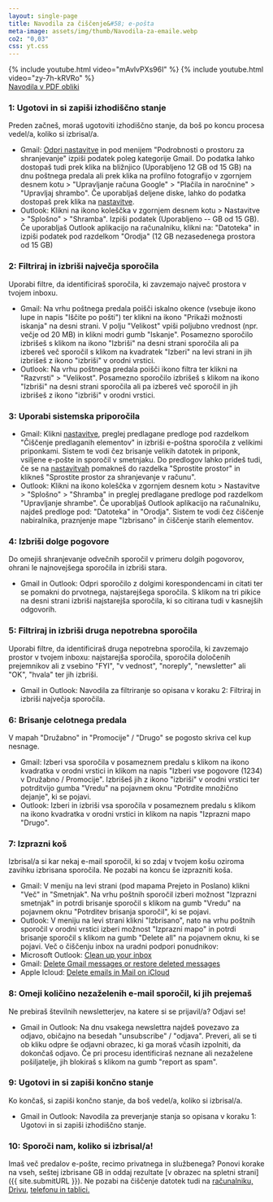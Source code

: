 ```yaml
---
layout: single-page
title: Navodila za čiščenje&#58; e-pošta
meta-image: assets/img/thumb/Navodila-za-emaile.webp
co2: "0,03"
css: yt.css
---
```


<div style="display:flex;flex-wrap: wrap;justify-content: space-around;">
	{% include youtube.html video="mAvlvPXs96I" %}
	{% include youtube.html video="zy-7h-kRVRo" %}
</div>

<div class="btnpad-center">
<a class="button" href="assets/PDF/Navodila_e-posta.pdf">Navodila v PDF obliki</a>
</div>


### 1: Ugotovi in si zapiši izhodiščno stanje
Preden začneš, moraš ugotoviti izhodiščno stanje, da boš po koncu procesa vedel/a, koliko si izbrisal/a.
- Gmail: <a href="https://www.google.com/settings/storage" target="_blank" rel="noopener">Odpri nastavitve</a> in pod menijem "Podrobnosti o prostoru za shranjevanje" izpiši podatek poleg kategorije Gmail. Do podatka lahko dostopaš tudi prek klika na bližnjico (Uporabljeno 12 GB od 15 GB) na dnu poštnega predala ali prek klika na profilno fotografijo v zgornjem desnem kotu > "Upravljanje računa Google" > "Plačila in naročnine" > "Upravljaj shrambo". Če uporabljaš deljene diske, lahko do podatka dostopaš prek klika na <a href="https://drive.google.com/drive/u/0/quota" target="_blank" rel="noopener">nastavitve</a>. 
- Outlook: Klikni na ikono koleščka v zgornjem desnem kotu > Nastavitve > "Splošno" > "Shramba". Izpiši podatek (Uporabljeno -- GB od 15 GB). Če uporabljaš Outlook aplikacijo na računalniku, klikni na: "Datoteka" in izpiši podatek pod razdelkom "Orodja" (12 GB nezasedenega prostora od 15 GB)
  
### 2: Filtriraj in izbriši največja sporočila 
Uporabi filtre, da identificiraš sporočila, ki zavzemajo največ prostora v tvojem inboxu.
- Gmail: Na vrhu poštnega predala poišči iskalno okence (vsebuje ikono lupe in napis "Iščite po pošti") ter klikni na ikono "Prikaži možnosti iskanja" na desni strani. V polju "Velikost" vpiši poljubno vrednost (npr. večje od 20 MB) in klikni modri gumb "Iskanje". Posamezno sporočilo izbrišeš s klikom na ikono "Izbriši" na desni strani sporočila ali pa izbereš več sporočil s klikom na kvadratek "Izberi" na levi strani in jih izbrišeš z ikono "izbriši" v orodni vrstici.
- Outlook: Na vrhu poštnega predala poišči ikono filtra ter klikni na "Razvrsti" > "Velikost". Posamezno sporočilo izbrišeš s klikom na ikono "Izbriši" na desni strani sporočila ali pa izbereš več sporočil in jih izbrišeš z ikono "izbriši" v orodni vrstici.

### 3: Uporabi sistemska priporočila  
- Gmail: Klikni <a href="https://one.google.com/storage/management?g1_landing_page=2" target="_blank" rel="noopener">nastavitve</a>, preglej predlagane predloge pod razdelkom "Čiščenje predlaganih elementov" in izbriši e-poštna sporočila z velikimi priponkami. Sistem te vodi čez brisanje velikih datotek in priponk, vsiljene e-pošte in sporočil v smetnjaku. Do predlogov lahko prideš tudi, če se na <a href="https://www.google.com/settings/storage" target="_blank" rel="noopener">nastavitvah</a> pomakneš do razdelka "Sprostite prostor" in klikneš "Sprostite prostor za shranjevanje v računu". 
- Outlook: Klikni na ikono koleščka v zgornjem desnem kotu > Nastavitve > "Splošno" > "Shramba" in preglej predlagane predloge pod razdelkom "Upravljanje shrambe". Če uporabljaš Outlook aplikacijo na računalniku, najdeš predloge pod: "Datoteka" in "Orodja". Sistem te vodi čez čiščenje nabiralnika, praznjenje mape "Izbrisano" in čiščenje starih elementov. 

### 4: Izbriši dolge pogovore 
Do omejiš shranjevanje odvečnih sporočil v primeru dolgih pogovorov, ohrani le najnovejšega sporočila in izbriši stara.
- Gmail in Outlook: Odpri sporočilo z dolgimi korespondencami in citati ter se pomakni do prvotnega, najstarejšega sporočila. S klikom na tri pikice na desni strani izbriši najstarejša sporočila, ki so citirana tudi v kasnejših odgovorih.

### 5: Filtriraj in izbriši druga nepotrebna sporočila 
Uporabi filtre, da identificiraš druga nepotrebna sporočila, ki zavzemajo prostor v tvojem inboxu: najstarejša sporočila, sporočila določenih prejemnikov ali z vsebino "FYI", "v vednost", "noreply", "newsletter" ali "OK", "hvala" ter jih izbriši.
- Gmail in Outlook: Navodila za filtriranje so opisana v koraku 2: Filtriraj in izbriši največja sporočila.

### 6: Brisanje celotnega predala 
V mapah "Družabno" in "Promocije" / "Drugo" se pogosto skriva cel kup nesnage.
- Gmail: Izberi vsa sporočila v posameznem predalu s klikom na ikono kvadratka v orodni vrstici in klikom na napis "Izberi vse pogovore (1234) v Družabno / Promocije". Izbrišeš jih z ikono "izbriši" v orodni vrstici ter potrditvijo gumba "Vredu" na pojavnem oknu "Potrdite množično dejanje", ki se pojavi.
- Outlook: Izberi in izbriši vsa sporočila v posameznem predalu s klikom na ikono kvadratka v orodni vrstici in klikom na napis "Izprazni mapo "Drugo". 

### 7: Izprazni koš 
Izbrisal/a si kar nekaj e-mail sporočil, ki so zdaj v tvojem košu oziroma zavihku izbrisana sporočila. Ne pozabi na koncu še izprazniti koša.
- Gmail: V meniju na levi strani (pod mapama Prejeto in Poslano) klikni "Več" in "Smetnjak". Na vrhu poštnih sporočil izberi možnost "Izprazni smetnjak" in potrdi brisanje sporočil s klikom na gumb "Vredu" na pojavnem oknu "Potrditev brisanja sporočil", ki se pojavi.
- Outlook: V meniju na levi strani klikni "Izbrisano", nato na vrhu poštnih sporočil v orodni vrstici izberi možnost "Izprazni mapo" in potrdi brisanje sporočil s klikom na gumb "Delete all" na pojavnem oknu, ki se pojavi.
Več o čiščenju inbox na uradni podpori ponudnikov: 
- Microsoft Outlook: <a href="https://support.microsoft.com/en-us/office/clean-up-your-inbox-2fb652e5-b387-4147-9fff-25f2e32dfda9" target="_blank" rel="noopener">Clean up your inbox</a>
- Gmail: <a href="https://support.google.com/mail/answer/7401?hl=en&co=GENIE.Platform%3DDesktop" target="_blank" rel="noopener">Delete Gmail messages or restore deleted messages</a>
- Apple Icloud: <a href="https://support.apple.com/sl-si/guide/icloud/mm6b1a7ab7/icloud" target="_blank" rel="noopener">Delete emails in Mail on iCloud</a>

### 8: Omeji količino nezaželenih e-mail sporočil, ki jih prejemaš 
Ne prebiraš številnih newsletterjev, na katere si se prijavil/a? Odjavi se! 
- Gmail in Outlook: Na dnu vsakega newslettra najdeš povezavo za odjavo, običajno na besedah "unsubscribe" / "odjava". Preveri, ali se ti ob kliku odpre še odjavni obrazec, ki ga moraš včasih izpolniti, da dokončaš odjavo. Če pri procesu identificiraš neznane ali nezaželene pošiljatelje, jih blokiraš s klikom na gumb "report as spam". 

### 9: Ugotovi in si zapiši končno stanje
Ko končaš, si zapiši končno stanje, da boš vedel/a, koliko si izbrisal/a.
- Gmail in Outlook: Navodila za preverjanje stanja so opisana v koraku 1: Ugotovi in si zapiši izhodiščno stanje.

### 10: Sporoči nam, koliko si izbrisal/a!
Imaš več predalov e-pošte, recimo privatnega in službenega? Ponovi korake na vseh, seštej izbrisane GB in oddaj rezultate [v obrazec na spletni strani]({{ site.submitURL }}).
Ne pozabi na čiščenje datotek tudi na <a href="datoteke.html" target="_blank" rel="noopener">računalniku, Drivu,</a> <a href="telefon.html" target="_blank" rel="noopener">telefonu in tablici.</a> 
